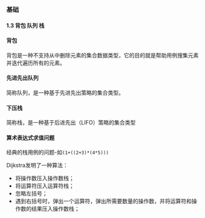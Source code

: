 ### 基础
#### 1.3 背包 队列 栈
#### 背包
背包是一种不支持从中删除元素的集合数据类型，它的目的就是帮助用例搜集元素并迭代遍历所有的元素。
#### 先进先出队列
简称队列，是一种基于先进先出策略的集合类型。
#### 下压栈
简称栈，是一种基于后进先出（LIFO）策略的集合类型
#### 算术表达式求值问题
经典的栈用例的问题-如`(1+((2+3)*(4*5)))`

Dijkstra发明了一种算法：
- 将操作数压入操作数栈；
- 将运算符压入运算符栈；
- 忽略左括号；
- 遇到右括号时，弹出一个运算符，弹出所需要数量的操作数，并将运算符和操作数的结果压入操作数栈；
